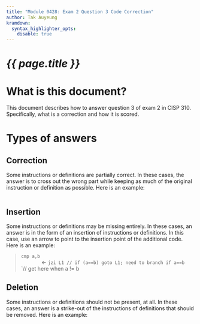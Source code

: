 ```yaml
---
title: "Module 0428: Exam 2 Question 3 Code Correction"
author: Tak Auyeung
kramdown:
  syntax_highlighter_opts:
    disable: true
---
```

# _{{ page.title }}_

# What is this document?

This document describes how to answer question 3 of exam 2 in CISP 310. Specifically, what is a correction and how it is scored.

# Types of answers

## Correction

Some instructions or definitions are partially correct. In these cases, the answer is to cross out the wrong part while keeping as much of the original instruction or definition as possible. Here is an example:

> ~~~`ldi`~~~`ld a,(b) // use ld instead of ldi`

## Insertion

Some instructions or definitions may be missing entirely. In these cases, an answer is in the form of an insertion of instructions or definitions. In this case, use an arrow to point to the insertion point of the additional code. Here is an example:

> `cmp a,b`<br />
> `       ` $\leftarrow$ `jzi L1 // if (a==b) goto L1; need to branch if a==b`<br />
> `// get here when a != b

## Deletion

Some instructions or definitions should not be present, at all. In these cases, an answer is a strike-out of the instructions of definitions that should be removed. Here is an example:

> ~~~`cpr d,c`~~~ ` // do not overwrite register d, it is needed later`


